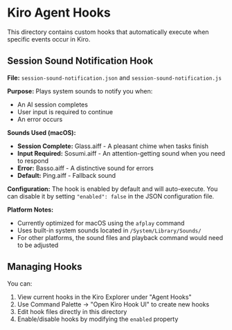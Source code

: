# Kiro Agent Hooks

This directory contains custom hooks that automatically execute when specific events occur in Kiro.

## Session Sound Notification Hook

**File:** `session-sound-notification.json` and `session-sound-notification.js`

**Purpose:** Plays system sounds to notify you when:

- An AI session completes
- User input is required to continue
- An error occurs

**Sounds Used (macOS):**

- **Session Complete:** Glass.aiff - A pleasant chime when tasks finish
- **Input Required:** Sosumi.aiff - An attention-getting sound when you need to respond
- **Error:** Basso.aiff - A distinctive sound for errors
- **Default:** Ping.aiff - Fallback sound

**Configuration:**
The hook is enabled by default and will auto-execute. You can disable it by setting `"enabled": false` in the JSON configuration file.

**Platform Notes:**

- Currently optimized for macOS using the `afplay` command
- Uses built-in system sounds located in `/System/Library/Sounds/`
- For other platforms, the sound files and playback command would need to be adjusted

## Managing Hooks

You can:

1. View current hooks in the Kiro Explorer under "Agent Hooks"
2. Use Command Palette → "Open Kiro Hook UI" to create new hooks
3. Edit hook files directly in this directory
4. Enable/disable hooks by modifying the `enabled` property
